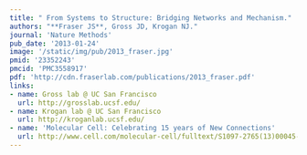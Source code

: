 ```yaml
---
title: " From Systems to Structure: Bridging Networks and Mechanism."
authors: "**Fraser JS**, Gross JD, Krogan NJ."
journal: 'Nature Methods'
pub_date: '2013-01-24'
image: '/static/img/pub/2013_fraser.jpg'
pmid: '23352243'
pmcid: 'PMC3558917'
pdf: 'http://cdn.fraserlab.com/publications/2013_fraser.pdf'
links:
- name: Gross lab @ UC San Francisco
  url: http://grosslab.ucsf.edu/
- name: Krogan lab @ UC San Francisco
  url: http://kroganlab.ucsf.edu/
- name: 'Molecular Cell: Celebrating 15 years of New Connections'
  url: http://www.cell.com/molecular-cell/fulltext/S1097-2765(13)00045-2
---
```

